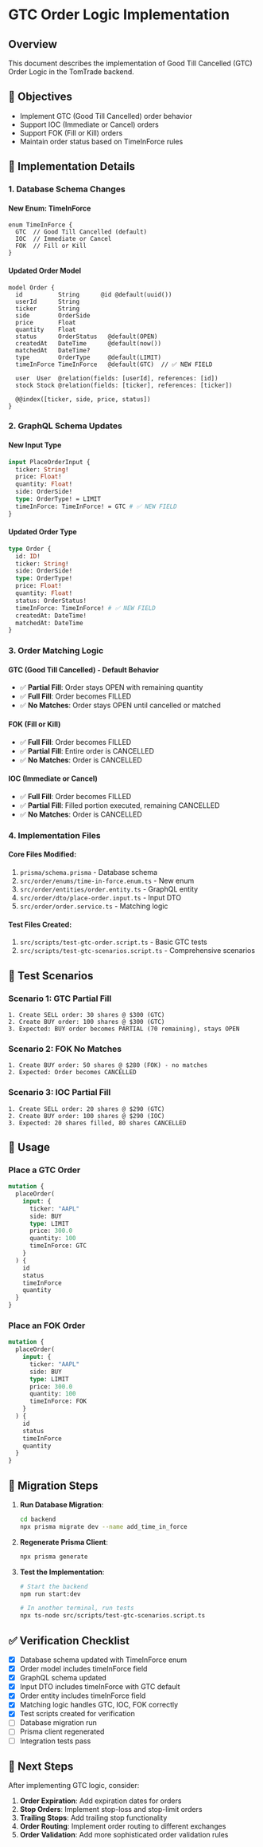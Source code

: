 # GTC Order Logic Implementation

## Overview

This document describes the implementation of Good Till Cancelled (GTC) Order Logic in the TomTrade backend.

## 🎯 Objectives

- Implement GTC (Good Till Cancelled) order behavior
- Support IOC (Immediate or Cancel) orders
- Support FOK (Fill or Kill) orders
- Maintain order status based on TimeInForce rules

## 🔧 Implementation Details

### 1. Database Schema Changes

#### New Enum: TimeInForce

```prisma
enum TimeInForce {
  GTC  // Good Till Cancelled (default)
  IOC  // Immediate or Cancel
  FOK  // Fill or Kill
}
```

#### Updated Order Model

```prisma
model Order {
  id          String      @id @default(uuid())
  userId      String
  ticker      String
  side        OrderSide
  price       Float
  quantity    Float
  status      OrderStatus   @default(OPEN)
  createdAt   DateTime      @default(now())
  matchedAt   DateTime?
  type        OrderType     @default(LIMIT)
  timeInForce TimeInForce   @default(GTC)  // ✅ NEW FIELD

  user  User  @relation(fields: [userId], references: [id])
  stock Stock @relation(fields: [ticker], references: [ticker])

  @@index([ticker, side, price, status])
}
```

### 2. GraphQL Schema Updates

#### New Input Type

```graphql
input PlaceOrderInput {
  ticker: String!
  price: Float!
  quantity: Float!
  side: OrderSide!
  type: OrderType! = LIMIT
  timeInForce: TimeInForce! = GTC # ✅ NEW FIELD
}
```

#### Updated Order Type

```graphql
type Order {
  id: ID!
  ticker: String!
  side: OrderSide!
  type: OrderType!
  price: Float!
  quantity: Float!
  status: OrderStatus!
  timeInForce: TimeInForce! # ✅ NEW FIELD
  createdAt: DateTime!
  matchedAt: DateTime
}
```

### 3. Order Matching Logic

#### GTC (Good Till Cancelled) - Default Behavior

- ✅ **Partial Fill**: Order stays OPEN with remaining quantity
- ✅ **Full Fill**: Order becomes FILLED
- ✅ **No Matches**: Order stays OPEN until cancelled or matched

#### FOK (Fill or Kill)

- ✅ **Full Fill**: Order becomes FILLED
- ✅ **Partial Fill**: Entire order is CANCELLED
- ✅ **No Matches**: Order is CANCELLED

#### IOC (Immediate or Cancel)

- ✅ **Full Fill**: Order becomes FILLED
- ✅ **Partial Fill**: Filled portion executed, remaining CANCELLED
- ✅ **No Matches**: Order is CANCELLED

### 4. Implementation Files

#### Core Files Modified:

1. `prisma/schema.prisma` - Database schema
2. `src/order/enums/time-in-force.enum.ts` - New enum
3. `src/order/entities/order.entity.ts` - GraphQL entity
4. `src/order/dto/place-order.input.ts` - Input DTO
5. `src/order/order.service.ts` - Matching logic

#### Test Files Created:

1. `src/scripts/test-gtc-order.script.ts` - Basic GTC tests
2. `src/scripts/test-gtc-scenarios.script.ts` - Comprehensive scenarios

## 🧪 Test Scenarios

### Scenario 1: GTC Partial Fill

```
1. Create SELL order: 30 shares @ $300 (GTC)
2. Create BUY order: 100 shares @ $300 (GTC)
3. Expected: BUY order becomes PARTIAL (70 remaining), stays OPEN
```

### Scenario 2: FOK No Matches

```
1. Create BUY order: 50 shares @ $280 (FOK) - no matches
2. Expected: Order becomes CANCELLED
```

### Scenario 3: IOC Partial Fill

```
1. Create SELL order: 20 shares @ $290 (GTC)
2. Create BUY order: 100 shares @ $290 (IOC)
3. Expected: 20 shares filled, 80 shares CANCELLED
```

## 🚀 Usage

### Place a GTC Order

```graphql
mutation {
  placeOrder(
    input: {
      ticker: "AAPL"
      side: BUY
      type: LIMIT
      price: 300.0
      quantity: 100
      timeInForce: GTC
    }
  ) {
    id
    status
    timeInForce
    quantity
  }
}
```

### Place an FOK Order

```graphql
mutation {
  placeOrder(
    input: {
      ticker: "AAPL"
      side: BUY
      type: LIMIT
      price: 300.0
      quantity: 100
      timeInForce: FOK
    }
  ) {
    id
    status
    timeInForce
    quantity
  }
}
```

## 🔄 Migration Steps

1. **Run Database Migration**:

   ```bash
   cd backend
   npx prisma migrate dev --name add_time_in_force
   ```

2. **Regenerate Prisma Client**:

   ```bash
   npx prisma generate
   ```

3. **Test the Implementation**:

   ```bash
   # Start the backend
   npm run start:dev

   # In another terminal, run tests
   npx ts-node src/scripts/test-gtc-scenarios.script.ts
   ```

## ✅ Verification Checklist

- [x] Database schema updated with TimeInForce enum
- [x] Order model includes timeInForce field
- [x] GraphQL schema updated
- [x] Input DTO includes timeInForce with GTC default
- [x] Order entity includes timeInForce field
- [x] Matching logic handles GTC, IOC, FOK correctly
- [x] Test scripts created for verification
- [ ] Database migration run
- [ ] Prisma client regenerated
- [ ] Integration tests pass

## 🎯 Next Steps

After implementing GTC logic, consider:

1. **Order Expiration**: Add expiration dates for orders
2. **Stop Orders**: Implement stop-loss and stop-limit orders
3. **Trailing Stops**: Add trailing stop functionality
4. **Order Routing**: Implement order routing to different exchanges
5. **Order Validation**: Add more sophisticated order validation rules
